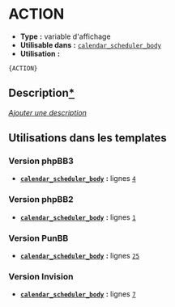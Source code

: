# ACTION
* __Type__ __:__ variable d'affichage
* __Utilisable dans__ __:__ [`calendar_scheduler_body`](../tpl/calendar_scheduler_body.md#readme)
* __Utilisation__ __:__

```smarty
{ACTION}
```

## Description[*](https://fa-tvars.appspot.com/var/ACTION)
[*Ajouter une description*](https://fa-tvars.appspot.com/var/ACTION)

## Utilisations dans les templates

### Version phpBB3
* __[`calendar_scheduler_body`](../tpl/calendar_scheduler_body.md#readme)__ __:__ lignes [`4`](../src/prosilver/calendar_scheduler_body.tpl#L4)

### Version phpBB2
* __[`calendar_scheduler_body`](../tpl/calendar_scheduler_body.md#readme)__ __:__ lignes [`1`](../src/subsilver/calendar_scheduler_body.tpl#L1)

### Version PunBB
* __[`calendar_scheduler_body`](../tpl/calendar_scheduler_body.md#readme)__ __:__ lignes [`25`](../src/punbb/calendar_scheduler_body.tpl#L25)

### Version Invision
* __[`calendar_scheduler_body`](../tpl/calendar_scheduler_body.md#readme)__ __:__ lignes [`7`](../src/invision/calendar_scheduler_body.tpl#L7)

